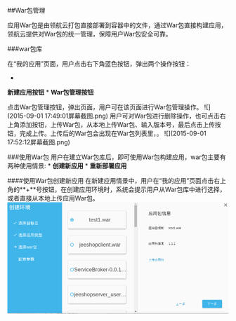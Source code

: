 ##War包管理

应用War包是由领航云打包直接部署到容器中的文件，通过War包直接构建应用，领航云提供对War包的统一管理，保障用户War包安全可靠。

###war包库

在“我的应用”页面，用户点击右下角蓝色按钮，弹出两个操作按钮：

* 
**新建应用按钮**
* 
**War包管理按钮**



点击War包管理按钮，弹出页面，用户可在该页面进行War包管理操作。
![](2015-09-01 17:49:01屏幕截图.png)
用户可对War包进行删除操作，也可点击右上角添加按钮，上传War包，从本地上传War包、输入版本号，最后点击上传按钮，完成上传。上传后的War包会出现在War包列表里，。
![](2015-09-01 17:52:12屏幕截图.png)

###使用War包
用户在建立War包库后，即可使用War包构建应用，war包主要有两种使用情景:
* 
**创建新应用**
* 
**重新部署应用**

####使用War包创建新应用
在新建应用情景中，用户在“我的应用”页面点击右上角的**+**号按钮，在创建应用环境时，系统会提示用户从War包库中进行选择，或者直接从本地上传应用War包。
![](5.png)
